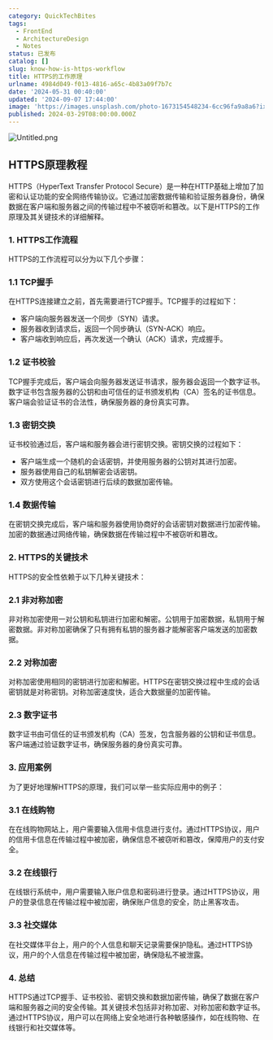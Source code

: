 ```yaml
---
category: QuickTechBites
tags:
  - FrontEnd
  - ArchitectureDesign
  - Notes
status: 已发布
catalog: []
slug: know-how-is-https-workflow
title: HTTPS的工作原理
urlname: 4984d049-f013-4816-a65c-4b83a09f7b7c
date: '2024-05-31 00:40:00'
updated: '2024-09-07 17:44:00'
image: 'https://images.unsplash.com/photo-1673154548234-6cc96fa9a8a6?ixlib=rb-4.0.3&q=85&fm=jpg&crop=entropy&cs=srgb'
published: 2024-03-29T08:00:00.000Z
---
```


![Untitled.png](https://prod-files-secure.s3.us-west-2.amazonaws.com/5d24fe63-e567-4804-86f9-9fdc62e13082/2950c759-0255-4c0a-becc-122aae8c82c0/Untitled.png?X-Amz-Algorithm=AWS4-HMAC-SHA256&X-Amz-Content-Sha256=UNSIGNED-PAYLOAD&X-Amz-Credential=ASIAZI2LB466VDUIOCEU%2F20250331%2Fus-west-2%2Fs3%2Faws4_request&X-Amz-Date=20250331T053906Z&X-Amz-Expires=3600&X-Amz-Security-Token=IQoJb3JpZ2luX2VjEDUaCXVzLXdlc3QtMiJGMEQCIFJLkvQSjHZ%2FvrPMpDAKVyw43%2FMx30PUOArU7SKL4gQ0AiAg2vUt6VjuBGKccVwbxIJqTeLsWDu74icJw75tpqWQ5SqIBAie%2F%2F%2F%2F%2F%2F%2F%2F%2F%2F8BEAAaDDYzNzQyMzE4MzgwNSIM4vJJe%2FPagX7wjkJhKtwD%2BMDHGYMTlKSV6Q4Ds6ZZmNU8cE63sZwoxY3%2FR3Ox2785lLaHcpX35i0DKSfyOhIYfQ1YM0ri9g7xugg6TFbSnpRvgLPAbDIzzMGo55AHnWVrIaDvvno2M8ye9yE9YxqdO8CmASXiLtnwsXd1LykVjYG7pCSV2Gr51G0pyyg%2BSK66O8lvJh7RgCfZ%2FivSQJJ3Ld7zhNNsX6%2F5hPJK3gyYL%2FqE7Bwv2FjrhACEt5OXWc7phYXcyVlrE8P1%2Fgaw4fvck%2FT5X25x86TFBE2FRMVQEmlssY%2BZlvHbkPjWctxzUjRw%2ByYyzhKxlodf8TDTryKoL4xLsii1x9fAk4gCnSzxDqDOaLn1oXF40QAeX%2BMG9cTy6YyW5CCHnaazhquXG%2B4BRzuzUt%2BEPPFkBZA4UHZWG7HzsT%2Fc%2B0XHLy3OFWKyF0h7hjKH6uOtItEfbO2nhGc9MHdD3%2BtGX5ot%2BSlhJa%2Bw5065VFLZCgRA2ijWNzMPVDFcazGg5SM4kNH48tkWqJHR3blWWpJ0FwmK9zuS5l3%2BFmzIwK1aT1DGVglt4MM7mhsCDsJkySGR%2F8LwDBprhF0naNYdosHtvOafXQhyyiRDUMkVSyvAxfoa5XfdvCLcMX%2BRk%2FWvDhqRBe%2B4osswismovwY6pgGc7yDeNYJjJ3Z4jVLToGwpUteTunyKQhfzoRDcW%2BCQFzWxHSqKCYWtXL87lHcMBjUC9cRN4T%2BLeVUPJC1kDaqIPZtMCnRwr6M1HKgpDIdOL89T07nukFqOuTmaxb9gEyx2cUKw7qnODV1p7cEbb3n5Y0XKIIuA20DwuNrgTvcCLtAuB1SW0cjVGCctZuTkS0NTNpFG80fKskaROrwuTSPo1Wq6EUbn&X-Amz-Signature=d7a578e0dbe42c88f4b898f2bf8239f4b0dcd91b13c326362d5102d72b9ceb47&X-Amz-SignedHeaders=host&x-id=GetObject)


## HTTPS原理教程


HTTPS（HyperText Transfer Protocol Secure）是一种在HTTP基础上增加了加密和认证功能的安全网络传输协议。它通过加密数据传输和验证服务器身份，确保数据在客户端和服务器之间的传输过程中不被窃听和篡改。以下是HTTPS的工作原理及其关键技术的详细解释。


### 1. HTTPS工作流程


HTTPS的工作流程可以分为以下几个步骤：


### 1.1 TCP握手


在HTTPS连接建立之前，首先需要进行TCP握手。TCP握手的过程如下：

- 客户端向服务器发送一个同步（SYN）请求。
- 服务器收到请求后，返回一个同步确认（SYN-ACK）响应。
- 客户端收到响应后，再次发送一个确认（ACK）请求，完成握手。

### 1.2 证书校验


TCP握手完成后，客户端会向服务器发送证书请求，服务器会返回一个数字证书。数字证书包含服务器的公钥和由可信任的证书颁发机构（CA）签名的证书信息。客户端会验证证书的合法性，确保服务器的身份真实可靠。


### 1.3 密钥交换


证书校验通过后，客户端和服务器会进行密钥交换。密钥交换的过程如下：

- 客户端生成一个随机的会话密钥，并使用服务器的公钥对其进行加密。
- 服务器使用自己的私钥解密会话密钥。
- 双方使用这个会话密钥进行后续的数据加密传输。

### 1.4 数据传输


在密钥交换完成后，客户端和服务器使用协商好的会话密钥对数据进行加密传输。加密的数据通过网络传输，确保数据在传输过程中不被窃听和篡改。


### 2. HTTPS的关键技术


HTTPS的安全性依赖于以下几种关键技术：


### 2.1 非对称加密


非对称加密使用一对公钥和私钥进行加密和解密。公钥用于加密数据，私钥用于解密数据。非对称加密确保了只有拥有私钥的服务器才能解密客户端发送的加密数据。


### 2.2 对称加密


对称加密使用相同的密钥进行加密和解密。HTTPS在密钥交换过程中生成的会话密钥就是对称密钥。对称加密速度快，适合大数据量的加密传输。


### 2.3 数字证书


数字证书由可信任的证书颁发机构（CA）签发，包含服务器的公钥和证书信息。客户端通过验证数字证书，确保服务器的身份真实可靠。


### 3. 应用案例


为了更好地理解HTTPS的原理，我们可以举一些实际应用中的例子：


### 3.1 在线购物


在在线购物网站上，用户需要输入信用卡信息进行支付。通过HTTPS协议，用户的信用卡信息在传输过程中被加密，确保信息不被窃听和篡改，保障用户的支付安全。


### 3.2 在线银行


在线银行系统中，用户需要输入账户信息和密码进行登录。通过HTTPS协议，用户的登录信息在传输过程中被加密，确保账户信息的安全，防止黑客攻击。


### 3.3 社交媒体


在社交媒体平台上，用户的个人信息和聊天记录需要保护隐私。通过HTTPS协议，用户的个人信息在传输过程中被加密，确保隐私不被泄露。


### 4. 总结


HTTPS通过TCP握手、证书校验、密钥交换和数据加密传输，确保了数据在客户端和服务器之间的安全传输。其关键技术包括非对称加密、对称加密和数字证书。通过HTTPS协议，用户可以在网络上安全地进行各种敏感操作，如在线购物、在线银行和社交媒体等。

